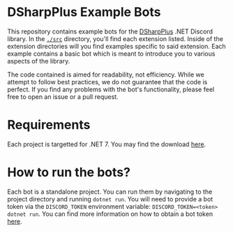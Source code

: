 # DSharpPlus Example Bots
This repository contains example bots for the [DSharpPlus](https://github.com/DSharpPlus/DSharpPlus) .NET Discord library. In the [`./src`](./src) directory, you'll find each extension listed. Inside of the extension directories will you find examples specific to said extension. Each example contains a basic bot which is meant to introduce you to various aspects of the library.

The code contained is aimed for readability, not efficiency. While we attempt to follow best practices, we do not guarantee that the code is perfect. If you find any problems with the bot's functionality, please feel free to open an issue or a pull request.

# Requirements
Each project is targetted for .NET 7. You may find the download [here](https://dotnet.microsoft.com/download/dotnet/7.0).

# How to run the bots?
Each bot is a standalone project. You can run them by navigating to the project directory and running `dotnet run`. You will need to provide a bot token via the `DISCORD_TOKEN` environment variable: `DISCORD_TOKEN=<token> dotnet run`. You can find more information on how to obtain a bot token [here](https://discord.com/developers/docs/intro).